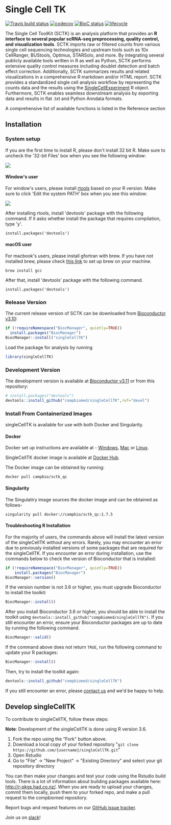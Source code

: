 # Single Cell TK

[![Travis build status](https://travis-ci.org/compbiomed/singleCellTK.svg?branch=master)](https://travis-ci.org/compbiomed/singleCellTK)
[![codecov](https://codecov.io/gh/compbiomed/singleCellTK/branch/master/graph/badge.svg)](https://codecov.io/gh/compbiomed/singleCellTK)
[![BioC status](https://www.bioconductor.org/shields/build/release/bioc/singleCellTK.svg)](https://bioconductor.org/checkResults/release/bioc-LATEST/singleCellTK)
[![lifecycle](https://img.shields.io/badge/lifecycle-stable-brightgreen.svg)](https://www.tidyverse.org/lifecycle/#stable)


The Single Cell ToolKit (SCTK) is an analysis platform that provides an <b> R interface to 
several popular scRNA-seq preprocessing, quality control, and visualization tools</b>. SCTK imports
raw or filtered counts from various single cell sequencing technologies 
and upstream tools such as 10x CellRanger, BUStools, Optimus, STARSolo, and more. By integrating several publicly available tools written in R as well as Python, SCTK performs extensive quality control measures including doublet detection and batch effect correction. Additionally, SCTK summarizes results and related visualizations in a comprehensive R markdown and/or HTML report. SCTK provides a standardized single cell analysis workflow by representing the counts data and the results using the [SingleCellExperiment](https://www.bioconductor.org/packages/release/bioc/html/SingleCellExperiment.html) R object. Furthermore, SCTK enables seamless downstream analysis by exporting data and results in flat .txt and Python Anndata formats.

A comprehensive list of available functions is listed in the Reference section

## Installation

### System setup

If you are the first time to install R, please don't install 32 bit R. Make sure to uncheck the '32-bit Files' box when you see the following window:

![](32bit-R.png)

#### Window's user
For window's users, please install [rtools](https://cran.r-project.org/bin/windows/Rtools/history.html) based on your R version. Make sure to click 'Edit the system PATH' box when you see this window:

![](rtools.png)

After installing rtools, install 'devtools' package with the following command. If it asks whether install the package that requires compilation, type 'y'. 
```
install.packages('devtools')
```

#### macOS user
For macbook's users, please install gfortran with brew. If you have not installed brew, please check [this link](https://brew.sh/) to set up brew on your machine. 
```
brew install gcc
```

After that, install 'devtools' package with the following command.
```
install.packages('devtools')
```

### Release Version

The current release version of SCTK can be downloaded from
[Bioconductor v3.10](https://bioconductor.org/packages/release/bioc/html/singleCellTK.html):

```r
if (!requireNamespace("BiocManager", quietly=TRUE))
  install.packages("BiocManager")
BiocManager::install("singleCellTK")
```

Load the package for analysis by running

```r 
library(singleCellTK)
```

### Development Version

The development version is available at
[Bioconductor v3.11](https://bioconductor.org/packages/devel/bioc/html/singleCellTK.html)
or from this repository:

```r
# install.packages("devtools")
devtools::install_github("compbiomed/singleCellTK",ref="devel")
```

### Install From Containerized Images

singleCellTK is available for use with both Docker and Singularity.

#### Docker

Docker set up instructions are available at - [Windows](https://docs.docker.com/docker-for-windows/), [Mac](https://docs.docker.com/docker-for-mac/) or [Linux](https://runnable.com/docker/install-docker-on-linux).

SingleCellTK docker image is available at [Docker Hub](https://hub.docker.com/r/campbio/sctk_qc).

The Docker image can be obtained by running:

```
docker pull campbio/sctk_qc
```


#### Singularity

The Singulatiry image sources the docker image and can be obtained as follows- 

```
singularity pull docker://campbio/sctk_qc:1.7.5
```

#### Troubleshooting R Installation

For the majority of users, the commands above will install the latest version
of the singleCellTK without any errors. Rarely, you may encounter an error due
to previously installed versions of some packages that are required for the
singleCellTK. If you encounter an error during installation, use the commands
below to check the version of Bioconductor that is installed:

```r
if (!requireNamespace("BiocManager", quietly=TRUE))
    install.packages("BiocManager")
BiocManager::version()
```

If the version number is not 3.6 or higher, you must upgrade Bioconductor to
install the toolkit:

```r
BiocManager::install()
```

After you install Bioconductor 3.6 or higher, you should be able to install the
toolkit using `devtools::install_github("compbiomed/singleCellTK")`. If you
still encounter an error, ensure your Bioconductor packages are up to date by
running the following command.

```r
BiocManager::valid()
```

If the command above does not return `TRUE`, run the following command to
update your R packages:

```r
BiocManager::install()
```

Then, try to install the toolkit again:

```r
devtools::install_github("compbiomed/singleCellTK")
```

If you still encounter an error, please [contact us](mailto:camp@bu.edu) and
we'd be happy to help.

## Develop singleCellTK

To contribute to singleCellTK, follow these steps:

__Note__: Development of the singleCellTK is done using R version 3.6.

1. Fork the repo using the "Fork" button above.
2. Download a local copy of your forked repository "```git clone https://github.com/{username}/singleCellTK.git```"
3. Open Rstudio
4. Go to "File" -> "New Project" -> "Existing Directory" and select your git repository directory

You can then make your changes and test your code using the Rstudio build tools.
There is a lot of information about building packages available here: http://r-pkgs.had.co.nz/.
When you are ready to upload your changes, commit them locally, push them to your
forked repo, and make a pull request to the compbiomed repository.

Report bugs and request features on our [GitHub issue tracker](https://github.com/compbiomed/singleCellTK/issues).

Join us on [slack](https://compbiomed.slack.com/)!
